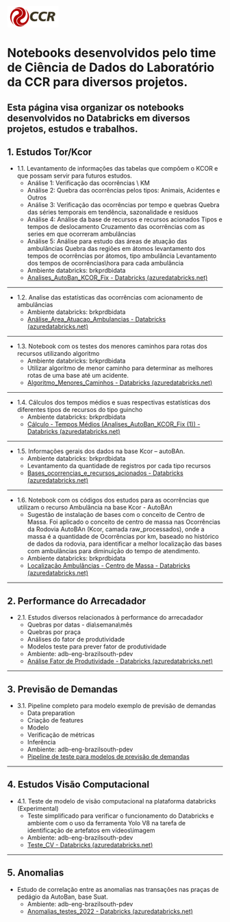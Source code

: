 ![Logo-grupo-ccr-Editado-v3.png](/.attachments/Logo-grupo-ccr-Editado-v3-1a1b3763-69fa-4f6f-9907-bbdd76fabbbb.png)

# Notebooks desenvolvidos pelo time de Ciência de Dados do Laboratório da CCR para diversos projetos. 

## Esta página visa organizar os notebooks desenvolvidos no Databricks em diversos projetos, estudos e trabalhos.

## 1. Estudos Tor/Kcor
- 1.1.	Levantamento de informações das tabelas que compõem o KCOR e que possam servir para futuros estudos.
  - Análise 1:
Verificação das ocorrências \ KM
  - Análise 2:
Quebra das ocorrências pelos tipos: Animais, Acidentes e Outros
  - Análise 3:
Verificação das ocorrências por tempo e quebras
Quebra das séries temporais em tendência, sazonalidade e resíduos
  - Análise 4:
Análise da base de recursos e recursos acionados
Tipos e tempos de deslocamento
Cruzamento das ocorrências com as series em que ocorreram ambulâncias
  - Análise 5:
Análise para estudo das áreas de atuação das ambulâncias
Quebra das regiões em átomos
levantamento dos tempos de ocorrências por átomos, tipo ambulância
Levantamento dos tempos de ocorrências\hora para cada ambulância
  - Ambiente databricks: brkprdbidata 
  - [Analises_AutoBan_KCOR_Fix - Databricks (azuredatabricks.net)](https://adb-7255094420308168.8.azuredatabricks.net/?o=7255094420308168#notebook/2235771888014278/command/2235771888014280)

---------------

- 1.2.	Analise das estatísticas das ocorrências com acionamento de ambulâncias
  - Ambiente databricks: brkprdbidata 
  - [Análise_Area_Atuacao_Ambulancias - Databricks (azuredatabricks.net)](https://adb-7255094420308168.8.azuredatabricks.net/?o=7255094420308168#notebook/4472428869583977/command/4472428869584014) 

-------

- 1.3.	Notebook com os testes dos menores caminhos para rotas dos recursos utilizando algoritmo
  - Ambiente databricks: brkprdbidata 
  - Utilizar algoritmo de menor caminho para determinar as melhores rotas de uma base até um acidente.
  - [Algoritmo_Menores_Caminhos - Databricks (azuredatabricks.net)](https://adb-7255094420308168.8.azuredatabricks.net/?o=7255094420308168#notebook/4070032663066058/command/2571644304477403)

------------

- 1.4.	Cálculos dos tempos médios e suas respectivas estatísticas dos diferentes tipos de recursos do tipo guincho
  - Ambiente databricks: brkprdbidata 
  - [Cálculo - Tempos Médios (Analises_AutoBan_KCOR_Fix (1)) - Databricks (azuredatabricks.net)](https://adb-7255094420308168.8.azuredatabricks.net/?o=7255094420308168#notebook/4181973559848910/command/4127203371650324)

-------------
- 1.5.	Informações gerais dos dados na base Kcor – autoBAn. 
  - Ambiente databricks: brkprdbidata 
  - Levantamento da quantidade de registros por cada tipo recursos 
  - [Bases_ocorrencias_e_recursos_acionados - Databricks (azuredatabricks.net)](https://adb-7255094420308168.8.azuredatabricks.net/?o=7255094420308168#notebook/1989494933375938/command/2761971847735531)

--------------
- 1.6. Notebook com os códigos dos estudos para as ocorrências que utilizam o recurso Ambulância na base Kcor - AutoBAn  
  - Sugestão de instalação de bases com o conceito de Centro de Massa. Foi aplicado o conceito de centro de massa nas Ocorrências da Rodovia AutoBAn (Kcor, camada raw_processados), onde a massa é a quantidade de Ocorrências por km, baseado no histórico de dados da rodovia, para identificar a melhor localização das bases com ambulâncias para diminuição do tempo de atendimento. 
  - Ambiente databricks: brkprdbidata
  - [Localização Ambulâncias - Centro de Massa - Databricks (azuredatabricks.net)](https://adb-7255094420308168.8.azuredatabricks.net/?o=7255094420308168#notebook/3790029860022697/command/3790029860022698)

----------------

## 2. Performance do Arrecadador
- 2.1.	Estudos diversos relacionados à performance do arrecadador 
  - Quebras por datas - dia\semana\mês
  - Quebras por praça
  - Análises do fator de produtividade
  - Modelos teste para prever fator de produtividade
  - Ambiente: adb-eng-brazilsouth-pdev 
  - [Análise Fator de Produtividade - Databricks (azuredatabricks.net)](https://adb-622288559698745.5.azuredatabricks.net/?o=622288559698745#notebook/4496946086356841/command/4496946086356842)

------

## 3. Previsão de Demandas
- 3.1.	Pipeline completo para modelo exemplo de previsão de demandas
  - Data preparation
  - Criação de features
  - Modelo
  - Verificação de métricas
  - Inferência  
  - Ambiente: adb-eng-brazilsouth-pdev 
  - [Pipeline de teste para modelos de previsão de demandas](https://adb-622288559698745.5.azuredatabricks.net/?o=622288559698745#folder/4496946086356622) 

---------
## 4. Estudos Visão Computacional 
- 4.1.	Teste de modelo de visão computacional na plataforma databricks (Experimental)
  - Teste simplificado para verificar o funcionamento do Databricks e ambiente com o uso da ferramenta Yolo V8 na tarefa de identificação de artefatos em vídeos\imagem
  - Ambiente: adb-eng-brazilsouth-pdev 
  - [Teste_CV - Databricks (azuredatabricks.net)](https://adb-622288559698745.5.azuredatabricks.net/?o=622288559698745#notebook/2062248893296984/command/3405116729545172)

-------------
## 5. Anomalias
- Estudo de correlação entre as anomalias nas transações nas praças de pedágio da AutoBan, base Suat.  
  - Ambiente: adb-eng-brazilsouth-pdev 
  - [Anomalias_testes_2022 - Databricks (azuredatabricks.net)](https://adb-622288559698745.5.azuredatabricks.net/?o=622288559698745#notebook/4024650243638445/command/4024650243638451) 




